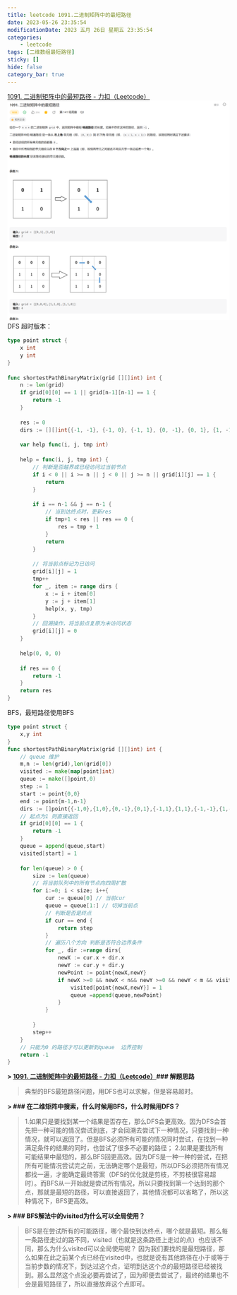 ```yaml
---
title: leetcode 1091.二进制矩阵中的最短路径
date: 2023-05-26 23:35:54
modificationDate: 2023 五月 26日 星期五 23:35:54
categories: 
	- leetcode
tags: [二维数组最短路径]
sticky: []
hide: false
category_bar: true
---
```


[1091. 二进制矩阵中的最短路径 - 力扣（Leetcode）](https://leetcode.cn/problems/shortest-path-in-binary-matrix/description/)
![](../../imgs/Pasted%20image%2020230526235236.png)
DFS 超时版本：
```go
type point struct {
	x int
	y int
}

func shortestPathBinaryMatrix(grid [][]int) int {
	n := len(grid)
	if grid[0][0] == 1 || grid[n-1][n-1] == 1 {
		return -1
	}

	res := 0
	dirs := [][]int{{-1, -1}, {-1, 0}, {-1, 1}, {0, -1}, {0, 1}, {1, -1}, {1, 0}, {1, 1}}

	var help func(i, j, tmp int)

	help = func(i, j, tmp int) {
		// 判断是否越界或已经访问过当前节点
		if i < 0 || i >= n || j < 0 || j >= n || grid[i][j] == 1 {
			return
		}

		if i == n-1 && j == n-1 {
			// 当到达终点时，更新res
			if tmp+1 < res || res == 0 {
				res = tmp + 1
			}
			return
		}

		// 将当前点标记为已访问
		grid[i][j] = 1
		tmp++
		for _, item := range dirs {
			x := i + item[0]
			y := j + item[1]
			help(x, y, tmp)
		}
		// 回溯操作，将当前点复原为未访问状态
		grid[i][j] = 0
	}

	help(0, 0, 0)

	if res == 0 {
		return -1
	}
	return res
}

```


BFS，最短路径使用BFS 

```go
type point struct {
	x,y int
}
func shortestPathBinaryMatrix(grid [][]int) int {
	// queue 维护
	m,n := len(grid),len(grid[0])
	visited := make(map[point]int)
	queue := make([]point,0)
	step := 1
	start := point{0,0}
	end := point{m-1,n-1}
	dirs := []point{{-1,0},{1,0},{0,-1},{0,1},{-1,1},{1,1},{-1,-1},{1,-1}}
	// 起点为1 则直接返回
    if grid[0][0] == 1 {
		return -1
	}
	queue = append(queue,start)
	visited[start] = 1

	for len(queue) > 0 {
		size := len(queue)
		// 将当前队列中的所有节点向四周扩散
		for i:=0; i < size; i++{
			cur := queue[0] // 当前cur
			queue = queue[1:] // 切掉当前点
			// 判断是否是终点
			if cur == end {
				return step
			}
			// 遍历八个方向 判断是否符合边界条件
			for _, dir :=range dirs{
				newX := cur.x + dir.x
				newY := cur.y + dir.y
				newPoint := point{newX,newY}
				if newX >=0 && newX < n&& newY >=0 && newY < m && visited[newPoint]==0 && grid[newX][newY]==0 {
					visited[point{newX,newY}] = 1
					queue =append(queue,newPoint)
				}
			}
			
		}
		step++
	}
	// 只能为0 的路径才可以更新到queue  边界控制
	return -1
}

```


**> [1091. 二进制矩阵中的最短路径 - 力扣（Leetcode）](https://leetcode.cn/problems/shortest-path-in-binary-matrix/solutions/1076268/bfszui-duan-lu-jing-wen-ti-bfsdfsde-si-k-ngc5/)### 解题思路**
> 
> 典型的BFS最短路径问题，用DFS也可以求解，但是容易超时。
> 
**> ### 在二维矩阵中搜索，什么时候用BFS，什么时候用DFS？**
> 
> 1.如果只是要找到某一个结果是否存在，那么DFS会更高效。因为DFS会首先把一种可能的情况尝试到底，才会回溯去尝试下一种情况，只要找到一种情况，就可以返回了。但是BFS必须所有可能的情况同时尝试，在找到一种满足条件的结果的同时，也尝试了很多不必要的路径； 2.如果是要找所有可能结果中最短的，那么BFS回更高效。因为DFS是一种一种的尝试，在把所有可能情况尝试完之前，无法确定哪个是最短，所以DFS必须把所有情况都找一遍，才能确定最终答案（DFS的优化就是剪枝，不剪枝很容易超时）。而BFS从一开始就是尝试所有情况，所以只要找到第一个达到的那个点，那就是最短的路径，可以直接返回了，其他情况都可以省略了，所以这种情况下，BFS更高效。
> 
**> ### BFS解法中的visited为什么可以全局使用？**
> 
> BFS是在尝试所有的可能路径，哪个最快到达终点，哪个就是最短。那么每一条路径走过的路不同，visited（也就是这条路径上走过的点）也应该不同，那么为什么visited可以全局使用呢？ 因为我们要找的是最短路径，那么如果在此之前某个点已经在visited中，也就是说有其他路径在小于或等于当前步数的情况下，到达过这个点，证明到达这个点的最短路径已经被找到。那么显然这个点没必要再尝试了，因为即便去尝试了，最终的结果也不会是最短路径了，所以直接放弃这个点即可。